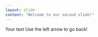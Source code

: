```yaml
---
layout: slide
content: "Welcome to our second slide!"
---
```

Your text
Use the left arrow to go back!
